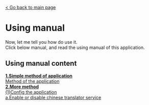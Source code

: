 [< Go back to main page](../README.md)
# Using manual
Now, let me tell you how do use it.\
Click below manual, and read the using manual of this application.
## Using manual content
[**1.Simple method of application**](Using-manual/Simple-method-of-application.md)\
[Method of the application](Using-manual/Simple-method-of-application.md#method-of-the-application)\
[**2.More method**](Using-manual/More-method.md)\
[(1)Config the application](Using-manual/More-method.md#1config-the-application)\
[a.Enable or disable chinese translator service](Using-manual/More-method.md#aenable-or-disable-chinese-translator-service)
